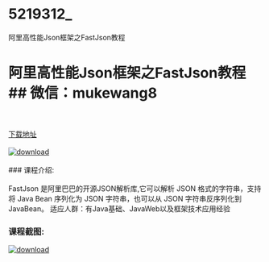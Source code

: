 # 5219312_
阿里高性能Json框架之FastJson教程
# 阿里高性能Json框架之FastJson教程## 微信：mukewang8
<br/></br>[下载地址](http://www.36tz.cn/article/5219312 "下载地址")
<br/></br>[![download](http://36tz.cn/muke_img/2021_04_1-4-300x185.png "下载地址")](http://www.36tz.cn/article/5219312 "下载地址")
<br/></br>### 课程介绍:<br/></br>FastJson 是阿里巴巴的开源JSON解析库,它可以解析 JSON 格式的字符串，支持将 Java Bean 序列化为 JSON 字符串，也可以从 JSON 字符串反序列化到 JavaBean。
适应人群：有Java基础、JavaWeb以及框架技术应用经验

### 课程截图:
[![download](http://36tz.cn/muke_img/2021_04_2-4.png "下载地址")](http://www.36tz.cn/article/5219312 "下载地址")
